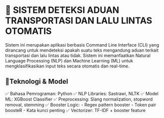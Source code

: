 # 🚦 **SISTEM DETEKSI ADUAN TRANSPORTASI DAN LALU LINTAS OTOMATIS**

Sistem ini merupakan aplikasi berbasis Command Line Interface (CLI) yang dirancang untuk mendeteksi apakah suatu teks mengandung aduan terkait transportasi dan lalu lintas atau tidak. Sistem ini memanfaatkan Natural Language Processing (NLP) dan Machine Learning (ML) untuk mengklasifikasikan input teks secara otomatis dan real-time.

 ## 🧠**Teknologi & Model**
✅ Bahasa Pemrograman: Python
✅ NLP Libraries: Sastrawi, NLTK
✅ Model ML: XGBoost Classifier
✅ Preprocessing: Slang normalization, stopword removal, stemming
✅ Booster Logic:
    - Regex pattern booster
    - Token pair boosteR
    - Kata kunci penting
✅ Vectorizer: TF-IDF + booster feature
